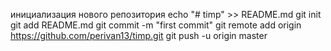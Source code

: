 инициализация нового репозитория
echo "# timp" >> README.md
git init
git add README.md
git commit -m "first commit"
git remote add origin https://github.com/perivan13/timp.git
git push -u origin master
